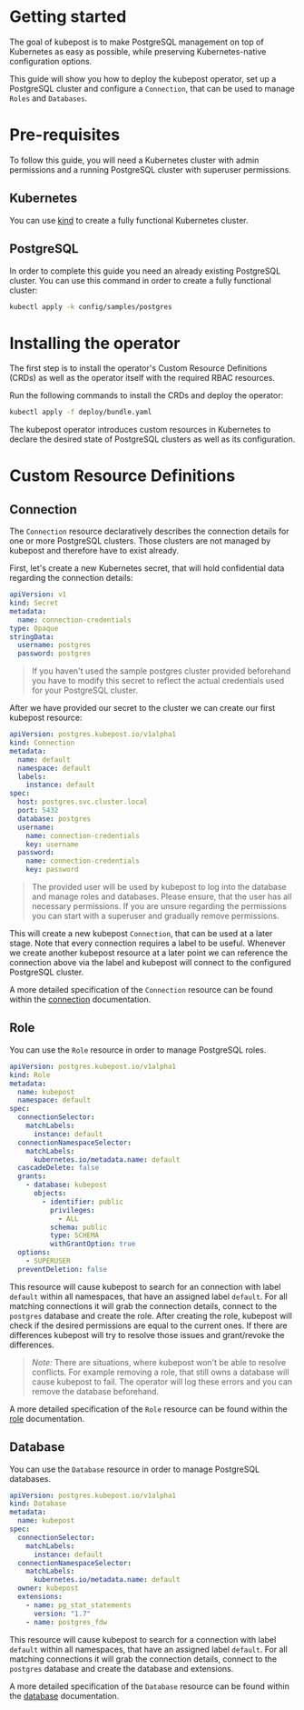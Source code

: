 # Getting started

The goal of kubepost is to make PostgreSQL management on top of Kubernetes
as easy as possible, while preserving Kubernetes-native configuration options.

This guide will show you how to deploy the kubepost operator, set up a
PostgreSQL cluster and configure a `Connection`, that can be used to manage
`Roles` and `Databases`.

# Pre-requisites

To follow this guide, you will need a Kubernetes cluster with admin permissions and a running
PostgreSQL cluster with superuser permissions.

## Kubernetes

You can use [kind](https://kind.sigs.k8s.io/) to create a fully functional Kubernetes cluster.

## PostgreSQL

In order to complete this guide you need an already existing PostgreSQL cluster. You can use this
command in order to create a fully functional cluster:

```sh
kubectl apply -k config/samples/postgres
```

# Installing the operator

The first step is to install the operator's Custom Resource Definitions (CRDs) as well
as the operator itself with the required RBAC resources.

Run the following commands to install the CRDs and deploy the operator:

```sh
kubectl apply -f deploy/bundle.yaml
```

The kubepost operator introduces custom resources in Kubernetes to declare
the desired state of PostgreSQL clusters as well as its configuration.

# Custom Resource Definitions

## Connection

The `Connection` resource declaratively describes the connection details for one or more PostgreSQL
clusters. Those clusters are not managed by kubepost and therefore have to exist already.

First, let's create a new Kubernetes secret, that will hold confidential data regarding the connection details:

```yaml
apiVersion: v1
kind: Secret
metadata:
  name: connection-credentials
type: Opaque
stringData:
  username: postgres
  password: postgres
```

> If you haven't used the sample postgres cluster provided beforehand you have to modify this secret to reflect
the actual credentials used for your PostgreSQL cluster.

After we have provided our secret to the cluster we can create our first kubepost resource:

```yaml
apiVersion: postgres.kubepost.io/v1alpha1
kind: Connection
metadata:
  name: default
  namespace: default
  labels:
    instance: default
spec:
  host: postgres.svc.cluster.local
  port: 5432
  database: postgres
  username:
    name: connection-credentials
    key: username
  password:
    name: connection-credentials
    key: password
```

> The provided user will be used by kubepost to log into the database and manage roles and databases. Please
> ensure, that the user has all necessary permissions. If you are unsure regarding the permissions you can start
> with a superuser and gradually remove permissions.

This will create a new kubepost `Connection`, that can be used at a later stage. Note that every connection
requires a label to be useful. Whenever we create another kubepost resource at a later point we can reference
the connection above via the label and kubepost will connect to the configured PostgreSQL cluster.

A more detailed specification of the `Connection` resource can be found within the [connection](connection.md)
documentation.

## Role

You can use the `Role` resource in order to manage PostgreSQL roles.

```yaml
apiVersion: postgres.kubepost.io/v1alpha1
kind: Role
metadata:
  name: kubepost
  namespace: default
spec:
  connectionSelector:
    matchLabels:
      instance: default
  connectionNamespaceSelector:
    matchLabels:
      kubernetes.io/metadata.name: default
  cascadeDelete: false
  grants:
    - database: kubepost
      objects:
        - identifier: public
          privileges:
            - ALL
          schema: public
          type: SCHEMA
          withGrantOption: true
  options:
    - SUPERUSER
  preventDeletion: false
```

This resource will cause kubepost to search for an connection with label `default` within all namespaces,
that have an assigned label `default`. For all matching connections it will grab the connection details, connect
to the `postgres` database and create the role. After creating the role, kubepost will check if the desired
permissions are equal to the current ones. If there are differences kubepost will try to resolve those issues
and grant/revoke the differences.

> **Note*:* There are situations, where kubepost won't be able to resolve conflicts. For example removing a role,
> that still owns a database will cause kubepost to fail. The operator will log these errors and you can remove the
> database beforehand.

A more detailed specification of the `Role` resource can be found within the [role](role.md) documentation.

## Database

You can use the `Database` resource in order to manage PostgreSQL databases.

```yaml
apiVersion: postgres.kubepost.io/v1alpha1
kind: Database
metadata:
  name: kubepost
spec:
  connectionSelector:
    matchLabels:
      instance: default
  connectionNamespaceSelector:
    matchLabels:
      kubernetes.io/metadata.name: default
  owner: kubepost
  extensions:
    - name: pg_stat_statements
      version: "1.7"
    - name: postgres_fdw
```

This resource will cause kubepost to search for a connection with label `default` within all namespaces,
that have an assigned label `default`. For all matching connections it will grab the connection details, connect
to the `postgres` database and create the database and extensions.

A more detailed specification of the `Database` resource can be found within the [database](database.md) documentation.
